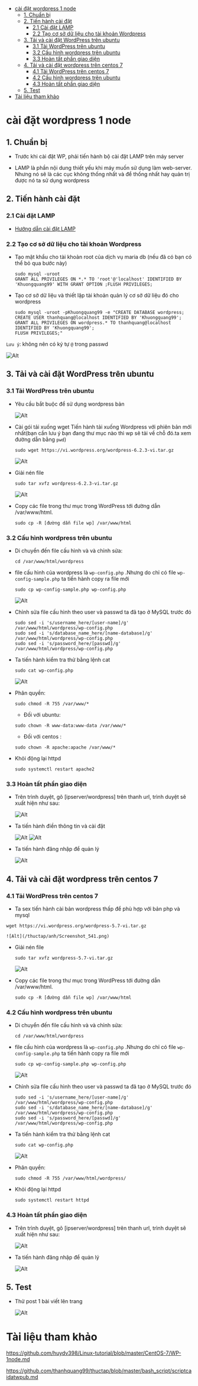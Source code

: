 - [cài đặt wordpress 1 node](#cài-đặt-wordpress-1-node)
  - [1. Chuẩn bị](#1-chuẩn-bị)
  - [2. Tiến hành cài đặt](#2-tiến-hành-cài-đặt)
    - [2.1 Cài đặt LAMP](#21-cài-đặt-lamp)
    - [2.2 Tạo cơ sở dữ liệu cho tài khoản Wordpress](#22-tạo-cơ-sở-dữ-liệu-cho-tài-khoản-wordpress)
  - [3. Tải và cài đặt WordPress trên ubuntu](#3-tải-và-cài-đặt-wordpress-trên-ubuntu)
    - [3.1 Tải WordPress trên ubuntu](#31-tải-wordpress-trên-ubuntu)
    - [3.2 Cấu hình wordpress trên ubuntu](#32-cấu-hình-wordpress-trên-ubuntu)
    - [3.3 Hoàn tất phần giao diện](#33-hoàn-tất-phần-giao-diện)
  - [4. Tải và cài đặt wordpress trên centos 7](#4-tải-và-cài-đặt-wordpress-trên-centos-7)
    - [4.1 Tải WordPress trên centos 7](#41-tải-wordpress-trên-centos-7)
    - [4.2 Cấu hình wordpress trên ubuntu](#42-cấu-hình-wordpress-trên-ubuntu)
    - [4.3 Hoàn tất phần giao diện](#43-hoàn-tất-phần-giao-diện)
  - [5. Test](#5-test)
- [Tài liệu tham khảo](#tài-liệu-tham-khảo)

# cài đặt wordpress 1 node
## 1. Chuẩn bị 
- Trước khi cài đặt WP, phải tiến hành bộ cài đặt LAMP trên máy server

- LAMP là phần nội dung thiết yếu khi máy muốn sử dụng làm web-server. Nhưng nó sẽ là các cục không thống nhất và để thống nhất hay quản trị được nó ta sử dụng wordpress

## 2. Tiến hành cài đặt
### 2.1 Cài đặt LAMP
- [Hướng dẫn cài đặt LAMP](https://github.com/thanhquang99/thuctap2023/blob/main/thuctap/linux-profession/03.LAMP.md)

### 2.2 Tạo cơ sở dữ liệu cho tài khoản Wordpress
- Tạo mật khẩu cho tài khoản root của dịch vụ maria db (nếu đã có bạn có thể bỏ qua bước này)
    ```
    sudo mysql -uroot
    GRANT ALL PRIVILEGES ON *.* TO 'root'@'localhost' IDENTIFIED BY 'Khuongquang99' WITH GRANT OPTION ;FLUSH PRIVILEGES;
    ```
- Tạo cơ sở dữ liệu và thiết lập tài khoản quản lý cơ sở dữ liệu đó cho wordpress

    ```
    sudo mysql -uroot -pKhuongquang99 -e "CREATE DATABASE wordpress;
	CREATE USER thanhquang@localhost IDENTIFIED BY 'Khuongquang99';
	GRANT ALL PRIVILEGES ON wordpress.* TO thanhquang@localhost IDENTIFIED BY 'Khuongquang99';
	FLUSH PRIVILEGES;"
    ```

`Lưu ý`: không nên có ký tự `@` trong passwd

![Alt](/thuctap/anh/Screenshot_539.png)

## 3. Tải và cài đặt WordPress trên ubuntu
### 3.1 Tải WordPress trên ubuntu
- Yêu cầu bắt buộc để sử dụng wordpress bản 

    ![Alt](/thuctap/anh/Screenshot_540.png)

- Cài gói tải xuống wget Tiến hành tải xuống Wordpress với phiên bản mới nhất(bạn cần lưu ý bạn đang thư mục nào thì wp sẽ tải về chỗ đó.ta xem đường dẫn bằng `pwd`)

    ```
    sudo wget https://vi.wordpress.org/wordpress-6.2.3-vi.tar.gz
    ```
    ![Alt](/thuctap/anh/Screenshot_541.png)
- Giải nén file

    ```
    sudo tar xvfz wordpress-6.2.3-vi.tar.gz
    ```
    ![Alt](/thuctap/anh/Screenshot_542.png)

- Copy các file trong thư mục trong WordPress tới đường dẫn /var/www/html. 

    ```
    sudo cp -R [đường dẫn file wp] /var/www/html
    ```
### 3.2 Cấu hình wordpress trên ubuntu
- Di chuyển đến file cấu hình và và chỉnh sửa:

    ```
    cd /var/www/html/wordpress
    ```
- file cấu hình của wordpress là `wp-config.php` .Nhưng do chỉ có file `wp-config-sample.php` ta tiến hành copy ra file mới

    ```
    sudo cp wp-config-sample.php wp-config.php
    ```
    ![Alt](/thuctap/anh/Screenshot_543.png)

- Chỉnh sửa file cấu hình theo user và passwd ta đã tạo ở MySQL trước đó

    ```
    sudo sed -i 's/username_here/[user-name]/g' /var/www/html/wordpress/wp-config.php
    sudo sed -i 's/database_name_here/[name-database]/g' /var/www/html/wordpress/wp-config.php
    sudo sed -i 's/password_here/[passwd]/g' /var/www/html/wordpress/wp-config.php
    ```
- Ta tiến hành kiểm tra thử bằng lệnh cat

    ```
    sudo cat wp-config.php
    ```

    ![Alt](/thuctap/anh/Screenshot_544.png)

- Phân quyền:

    ```
    sudo chmod -R 755 /var/www/*
    ```
    - Đối với ubuntu:
    ```
    sudo chown -R www-data:www-data /var/www/*
    ```
    - Đối với centos :
    ```
    sudo chown -R apache:apache /var/www/*
    ```

- Khỏi động lại httpd

    ```
   sudo systemctl restart apache2
    ```

### 3.3 Hoàn tất phần giao diện

- Trên trình duyệt, gõ [ipserver/wordpress] trên thanh url, trình duyệt sẽ xuất hiện như sau:

    ![Alt](/thuctap/anh/Screenshot_545.png)

- Ta tiến hành điền thông tin và cài đặt

    ![Alt](/thuctap/anh/Screenshot_546.png)
    ![Alt](/thuctap/anh/Screenshot_547.png)
-  Ta tiến hành đăng nhập để quản lý

    ![Alt](/thuctap/anh/Screenshot_548.png)

## 4. Tải và cài đặt wordpress trên centos 7

### 4.1 Tải WordPress trên centos 7
- Ta sex tiến hành cài bản wordpress thấp để phù hợp với bản php và mysql

```
wget https://vi.wordpress.org/wordpress-5.7-vi.tar.gz
```
    ![Alt](/thuctap/anh/Screenshot_541.png)
- Giải nén file

    ```
    sudo tar xvfz wordpress-5.7-vi.tar.gz
    ```
    ![Alt](/thuctap/anh/Screenshot_542.png)

- Copy các file trong thư mục trong WordPress tới đường dẫn /var/www/html. 

    ```
    sudo cp -R [đường dẫn file wp] /var/www/html
    ```
### 4.2 Cấu hình wordpress trên ubuntu
- Di chuyển đến file cấu hình và và chỉnh sửa:

    ```
    cd /var/www/html/wordpress
    ```
- file cấu hình của wordpress là `wp-config.php` .Nhưng do chỉ có file `wp-config-sample.php` ta tiến hành copy ra file mới

    ```
    sudo cp wp-config-sample.php wp-config.php
    ```
    ![Alt](/thuctap/anh/Screenshot_543.png)

- Chỉnh sửa file cấu hình theo user và passwd ta đã tạo ở MySQL trước đó

    ```
    sudo sed -i 's/username_here/[user-name]/g' /var/www/html/wordpress/wp-config.php
    sudo sed -i 's/database_name_here/[name-database]/g' /var/www/html/wordpress/wp-config.php
    sudo sed -i 's/password_here/[passwd]/g' /var/www/html/wordpress/wp-config.php
    ```
- Ta tiến hành kiểm tra thử bằng lệnh cat

    ```
    sudo cat wp-config.php
    ```

    ![Alt](/thuctap/anh/Screenshot_544.png)

- Phân quyền:

    ```
    sudo chmod -R 755 /var/www/html/wordpress/
    ```

- Khỏi động lại httpd

    ```
   sudo systemctl restart httpd
    ```

### 4.3 Hoàn tất phần giao diện

- Trên trình duyệt, gõ [ipserver/wordpress] trên thanh url, trình duyệt sẽ xuất hiện như sau:

    ![Alt](/thuctap/anh/Screenshot_552.png)

-  Ta tiến hành đăng nhập để quản lý

    ![Alt](/thuctap/anh/Screenshot_548.png)

## 5. Test
- Thử post 1 bài viết lên trang

    ![Alt](/thuctap/anh/Screenshot_553.png)

# Tài liệu tham khảo
https://github.com/huydv398/Linux-tutorial/blob/master/CentOS-7/WP-1node.md

https://github.com/thanhquang99/thuctap/blob/master/bash_script/scriptcaidatwpub.md